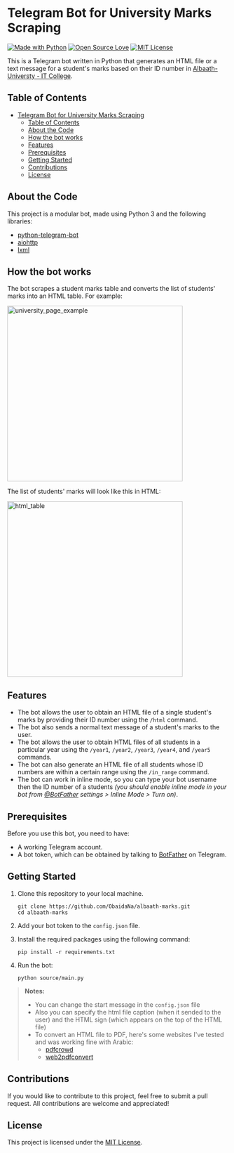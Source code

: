 # Telegram Bot for University Marks Scraping

[![Made with Python](https://img.shields.io/badge/Made%20with-Python-blue.svg)](https://img.shields.io/badge/Made%20with-Python-blue.svg)
[![Open Source Love](https://badges.frapsoft.com/os/v1/open-source.svg?v=103)](https://github.com/ellerbrock/open-source-badges/)
[![MIT License](https://img.shields.io/github/license/mashape/apistatus.svg)](https://github.com/sagarlad04/telegram-university-marks-bot/blob/master/LICENSE)

This is a Telegram bot written in Python that generates an HTML file or a text message for a student's marks based on their ID number in [Albaath-Universty - IT College](https://exam.albaath-univ.edu.sy/exam-it/).

## Table of Contents

- [Telegram Bot for University Marks Scraping](#telegram-bot-for-university-marks-scraping)
  - [Table of Contents](#table-of-contents)
  - [About the Code](#about-the-code)
  - [How the bot works](#how-the-bot-works)
  - [Features](#features)
  - [Prerequisites](#prerequisites)
  - [Getting Started](#getting-started)
  - [Contributions](#contributions)
  - [License](#license)

## About the Code

This project is a modular bot, made using Python 3 and the following libraries:

- [python-telegram-bot](https://github.com/python-telegram-bot/python-telegram-bot)
- [aiohttp](https://docs.aiohttp.org/en/stable/)
- [lxml](https://lxml.de/)

## How the bot works

The bot scrapes a student marks table and converts the list of students' marks into an HTML table. For example:

<img
  src="media/university_page_example.png"
  alt="university_page_example"
  width="400"/>

The list of students' marks will look like this in HTML:

<img
  src="media/html_table.png"
  alt="html_table"
  width="400"/>

## Features

- The bot allows the user to obtain an HTML file of a single student's marks by providing their ID number using the `/html` command.
- The bot also sends a normal text message of a student's marks to the user.
- The bot allows the user to obtain HTML files of all students in a particular year using the `/year1`, `/year2`, `/year3`, `/year4`, and `/year5` commands.
- The bot can also generate an HTML file of all students whose ID numbers are within a certain range using the `/in_range` command.
- The bot can work in inline mode, so you can type your bot username then the ID number of a students _(you should enable inline mode in your bot from [@BotFather](https://telegram.me/botfather) settings > Inline Mode > Turn on)_.

## Prerequisites

Before you use this bot, you need to have:

- A working Telegram account.
- A bot token, which can be obtained by talking to [BotFather](https://telegram.me/botfather) on Telegram.

## Getting Started

1. Clone this repository to your local machine.

    ```shell
    git clone https://github.com/ObaidaNa/albaath-marks.git
    cd albaath-marks
    ```

2. Add your bot token to the `config.json` file.
3. Install the required packages using the following command:

    ```shell
    pip install -r requirements.txt
    ```

4. Run the bot:

    ```shell
    python source/main.py
    ```

> **Notes:**
>
> - You can change the start message in the `config.json` file
> - Also you can specify the html file caption (when it sended to the user) and the HTML sign (which appears on the top of the HTML file)
> - To convert an HTML file to PDF, here's some websites I've tested and was working fine with Arabic:
>   - [pdfcrowd](https://pdfcrowd.com/html-to-pdf/#convert_by_upload)
>   - [web2pdfconvert](https://www.web2pdfconvert.com/html/to/pdf/)
## Contributions

If you would like to contribute to this project, feel free to submit a pull request. All contributions are welcome and appreciated!

## License

This project is licensed under the [MIT License](LICENSE).
